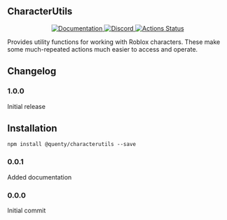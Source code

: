 ## CharacterUtils
<div align="center">
  <a href="http://quenty.github.io/api/">
    <img src="https://img.shields.io/badge/docs-website-green.svg" alt="Documentation" />
  </a>
  <a href="https://discord.gg/mhtGUS8">
    <img src="https://img.shields.io/badge/discord-nevermore-blue.svg" alt="Discord" />
  </a>
  <a href="https://github.com/Quenty/NevermoreEngine/actions">
    <img src="https://github.com/Quenty/NevermoreEngine/workflows/luacheck/badge.svg" alt="Actions Status" />
  </a>
</div>

Provides utility functions for working with Roblox characters. These make some much-repeated actions much easier to access and operate.
## Changelog

### 1.0.0
Initial release
## Installation
```
npm install @quenty/characterutils --save
```


### 0.0.1
Added documentation

### 0.0.0
Initial commit